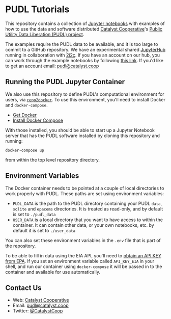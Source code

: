 # PUDL Tutorials

This repository contains a collection of
[Jupyter notebooks](https://jupyter.org) with examples of how
to use the data and software distributed
[Catalyst Cooperative](https://catalyst.coop)'s
[Public Utility Data Liberation (PUDL) project](https://github.com/catalyst-cooperative/pudl).

The examples require the PUDL data to be available, and it is too large to
commit to a GitHub repository. We have an experimental shared
[JupyterHub](https://jupyter.org/hub) running in
collaboration with [2i2c](https://2i2c.org). If you have an account on our
hub, you can work through the example notebooks by following
[this link](https://catalyst-cooperative.pilot.2i2c.cloud/hub/user-redirect/git-pull?repo=https%3A%2F%2Fgithub.com%2Fcatalyst-cooperative%2Fpudl-tutorials&urlpath=lab%2Ftree%2Fpudl-tutorials%2Fnotebooks%2F01-pudl-database.ipynb&branch=main). If you'd like to get an account email:
[pudl@catalyst.coop](mailto:pudl@catalyst.coop)

## Running the PUDL Jupyter Container

We also use this repository to define PUDL's computational environment for
users, via [`repo2docker`](https://github.com/jupyterhub/repo2docker). To
use this environment, you'll need to install Docker and `docker-compose`.
* [Get Docker](https://docs.docker.com/get-docker/)
* [Install Docker Compose](https://docs.docker.com/compose/install/)

With those installed, you should be able to start up a Jupyter Notebook server
that has the PUDL software installed by cloning this repository and running:
```
docker-compose up
```
from within the top level repository directory.

## Environment Variables

The Docker container needs to be pointed at a couple of local directories to
work properly with PUDL. These paths are set using environment variables:
* `PUDL_DATA` is the path to the PUDL directory containing your PUDL
`data`, `sqlite` and `epacems` directories. It is treated as read-only, and by
default is set to `./pudl_data`
* `USER_DATA` is a local directory that you want to have access to
within the container. It can contain other data, or your own notebooks, etc. by
default it is set to `./user_data`

You can also set these environment variables in the `.env` file that is part of
the repository.

To be able to fill in data using the EIA API, you'll need to [obtain an API KEY
from EPA](https://www.eia.gov/opendata/register.php). If you set an environment
variable called `API_KEY_EIA` in your shell, and run our container using
`docker-compose` it will be passed in to the container and available for use
automatically.

## Contact Us

* Web: [Catalyst Cooperative](https://catalyst.coop)
* Email: [pudl@catalyst.coop](mailto:pudl@catalyst.coop)
* Twitter: [@CatalystCoop](https://twitter.com/CatalystCoop)
